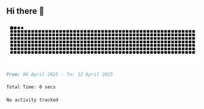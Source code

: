 ## Hi there 👋

<!--
**niaopian/niaopian** is a ✨ _special_ ✨ repository because its `README.md` (this file) appears on your GitHub profile.

Here are some ideas to get you started:

- 🔭 I’m currently working on ...
- 🌱 I’m currently learning ...
- 👯 I’m looking to collaborate on ...
- 🤔 I’m looking for help with ...
- 💬 Ask me about ...
- 📫 How to reach me: ...
- 😄 Pronouns: ...
- ⚡ Fun fact: ...
-->
![](https://raw.githubusercontent.com/niaopian/niaopian/refs/heads/output/github-contribution-grid-snake.svg)

<!--START_SECTION:waka-->

```markdown
From: 06 April 2025 - To: 13 April 2025

Total Time: 0 secs

No activity tracked
```

<!--END_SECTION:waka-->
